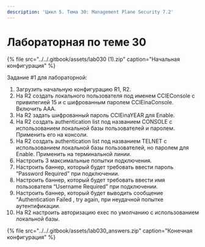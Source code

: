 ```yaml
---
description: 'Цикл 5. Тема 30: Management Plane Security 7.2'
---
```


# Лабораторная по теме 30

{% file src="../../.gitbook/assets/lab030 \(1\).zip" caption="Начальная конфигурация" %}

Задание \#1 для лабораторной:  
1. Загрузить начальную конфигурацию R1, R2.  
2. На R2 создать локального пользователя под именем CCIEConsole c привилегией 15 и с шифрованным паролем CCIEinaConsole. Включить ААА.  
3. На R2 задать шифрованный пароль CCIEinaYEAR для Enable.  
4. На R2 создать authentication list под названием CONSOLE с использованием локальной базы пользователей и паролем. Применить его на консоли.  
5. На R2 создать authentication list под названием TELNET c использованием локальной базы пользователей, но паролем для Enable. Применить на терминальной линии.  
6. Настроить 3 максимальные попытки подключения.  
7. Настроить баннер, который будет требовать ввести пароль “Password Required” при подключении.  
8. Настроить баннер, который будет требовать ввести имя пользователя “Username Required” при подключении.  
9. Настроить баннер, который будет выводить сообщение “Authentication Failed , try again, при неудачной попытке аутентификации.  
10. На R2 настроить авторизацию exec по умолчанию с использованием локальной базы.

{% file src="../../.gitbook/assets/lab030\_answers.zip" caption="Конечная конфигурация" %}

